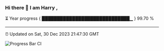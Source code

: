### Hi there 👋 I am Harry , 

⏳ Year progress { █████████████████████████████▁ } 99.70 %

---

⏰ Updated on Sat, 30 Dec 2023 21:47:30 GMT

![Progress Bar CI](https://github.com/duykhang68/duykhang68/workflows/Progress%20Bar%20CI/badge.svg)
